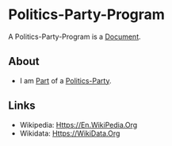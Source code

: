 # Politics-Party-Program

A Politics-Party-Program is a [Document](700001.md).

## About

- I am [Part](60084.md) of a [Politics-Party](141000016.md).

## Links

- Wikipedia: [Https://En.WikiPedia.Org](https://en.wikipedia.org/wiki/Party_platform)
- Wikidata: [Https://WikiData.Org](https://wikidata.org/wiki/Q1501855)
